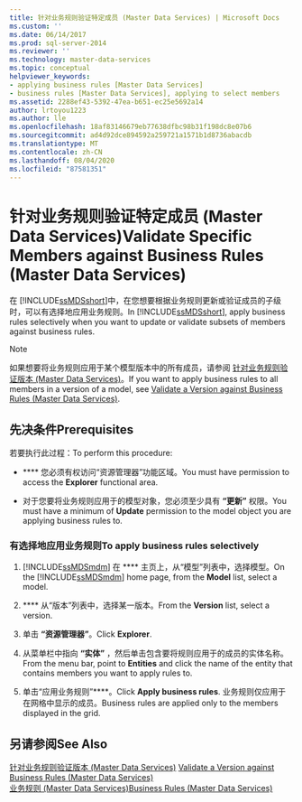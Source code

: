 ```yaml
---
title: 针对业务规则验证特定成员 (Master Data Services) | Microsoft Docs
ms.custom: ''
ms.date: 06/14/2017
ms.prod: sql-server-2014
ms.reviewer: ''
ms.technology: master-data-services
ms.topic: conceptual
helpviewer_keywords:
- applying business rules [Master Data Services]
- business rules [Master Data Services], applying to select members
ms.assetid: 2288ef43-5392-47ea-b651-ec25e5692a14
author: lrtoyou1223
ms.author: lle
ms.openlocfilehash: 18af83146679eb77638dfbc98b31f198dc8e07b6
ms.sourcegitcommit: ad4d92dce894592a259721a1571b1d8736abacdb
ms.translationtype: MT
ms.contentlocale: zh-CN
ms.lasthandoff: 08/04/2020
ms.locfileid: "87581351"
---
```

# <a name="validate-specific-members-against-business-rules-master-data-services"></a><span data-ttu-id="8af40-102">针对业务规则验证特定成员 (Master Data Services)</span><span class="sxs-lookup"><span data-stu-id="8af40-102">Validate Specific Members against Business Rules (Master Data Services)</span></span>
  <span data-ttu-id="8af40-103">在 [!INCLUDE[ssMDSshort](../includes/ssmdsshort-md.md)]中，在您想要根据业务规则更新或验证成员的子级时，可以有选择地应用业务规则。</span><span class="sxs-lookup"><span data-stu-id="8af40-103">In [!INCLUDE[ssMDSshort](../includes/ssmdsshort-md.md)], apply business rules selectively when you want to update or validate subsets of members against business rules.</span></span>  
  
> [!NOTE]  
>  <span data-ttu-id="8af40-104">如果想要将业务规则应用于某个模型版本中的所有成员，请参阅 [针对业务规则验证版本 (Master Data Services)](validate-a-version-against-business-rules-master-data-services.md)。</span><span class="sxs-lookup"><span data-stu-id="8af40-104">If you want to apply business rules to all members in a version of a model, see [Validate a Version against Business Rules &#40;Master Data Services&#41;](validate-a-version-against-business-rules-master-data-services.md).</span></span>  
  
## <a name="prerequisites"></a><span data-ttu-id="8af40-105">先决条件</span><span class="sxs-lookup"><span data-stu-id="8af40-105">Prerequisites</span></span>  
 <span data-ttu-id="8af40-106">若要执行此过程：</span><span class="sxs-lookup"><span data-stu-id="8af40-106">To perform this procedure:</span></span>  
  
-   <span data-ttu-id="8af40-107">\*\*\*\* 您必须有权访问“资源管理器”功能区域。</span><span class="sxs-lookup"><span data-stu-id="8af40-107">You must have permission to access the **Explorer** functional area.</span></span>  
  
-   <span data-ttu-id="8af40-108">对于您要将业务规则应用于的模型对象，您必须至少具有 **“更新”** 权限。</span><span class="sxs-lookup"><span data-stu-id="8af40-108">You must have a minimum of **Update** permission to the model object you are applying business rules to.</span></span>  
  
### <a name="to-apply-business-rules-selectively"></a><span data-ttu-id="8af40-109">有选择地应用业务规则</span><span class="sxs-lookup"><span data-stu-id="8af40-109">To apply business rules selectively</span></span>  
  
1.  <span data-ttu-id="8af40-110">[!INCLUDE[ssMDSmdm](../includes/ssmdsmdm-md.md)] 在 \*\*\*\* 主页上，从“模型”列表中，选择模型。</span><span class="sxs-lookup"><span data-stu-id="8af40-110">On the [!INCLUDE[ssMDSmdm](../includes/ssmdsmdm-md.md)] home page, from the **Model** list, select a model.</span></span>  
  
2.  <span data-ttu-id="8af40-111">\*\*\*\* 从“版本”列表中，选择某一版本。</span><span class="sxs-lookup"><span data-stu-id="8af40-111">From the **Version** list, select a version.</span></span>  
  
3.  <span data-ttu-id="8af40-112">单击 **“资源管理器”**。</span><span class="sxs-lookup"><span data-stu-id="8af40-112">Click **Explorer**.</span></span>  
  
4.  <span data-ttu-id="8af40-113">从菜单栏中指向 **“实体”** ，然后单击包含要将规则应用于的成员的实体名称。</span><span class="sxs-lookup"><span data-stu-id="8af40-113">From the menu bar, point to **Entities** and click the name of the entity that contains members you want to apply rules to.</span></span>  
  
5.  <span data-ttu-id="8af40-114">单击“应用业务规则”\*\*\*\*。</span><span class="sxs-lookup"><span data-stu-id="8af40-114">Click **Apply business rules**.</span></span> <span data-ttu-id="8af40-115">业务规则仅应用于在网格中显示的成员。</span><span class="sxs-lookup"><span data-stu-id="8af40-115">Business rules are applied only to the members displayed in the grid.</span></span>  
  
## <a name="see-also"></a><span data-ttu-id="8af40-116">另请参阅</span><span class="sxs-lookup"><span data-stu-id="8af40-116">See Also</span></span>  
 <span data-ttu-id="8af40-117">[针对业务规则验证版本 &#40;Master Data Services&#41;](validate-a-version-against-business-rules-master-data-services.md) </span><span class="sxs-lookup"><span data-stu-id="8af40-117">[Validate a Version against Business Rules &#40;Master Data Services&#41;](validate-a-version-against-business-rules-master-data-services.md) </span></span>  
 [<span data-ttu-id="8af40-118">业务规则 (Master Data Services)</span><span class="sxs-lookup"><span data-stu-id="8af40-118">Business Rules &#40;Master Data Services&#41;</span></span>](../../2014/master-data-services/business-rules-master-data-services.md)  
  
  
